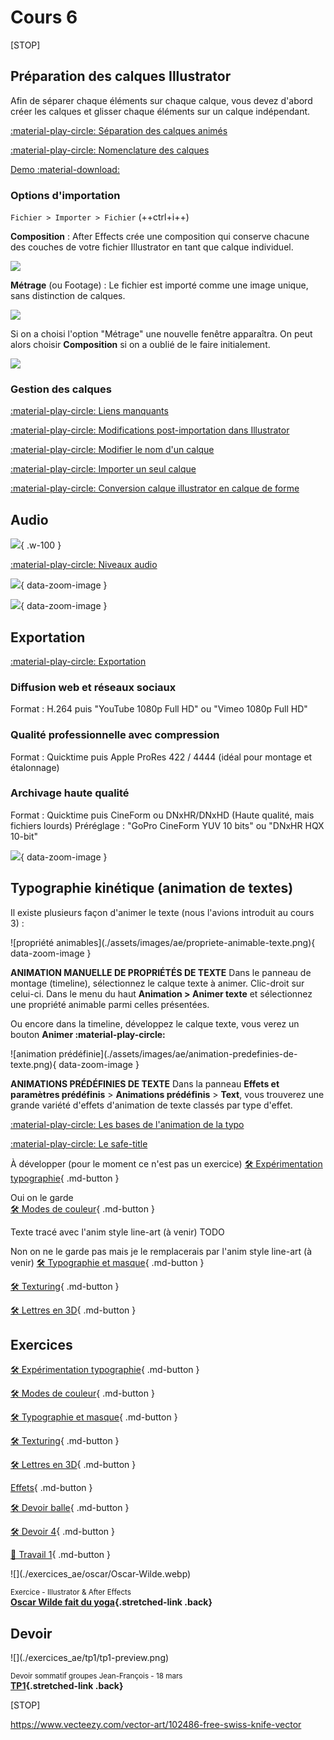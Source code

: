 # Cours 6

[STOP]

## Préparation des calques Illustrator

Afin de séparer chaque éléments sur chaque calque, vous devez d'abord créer les calques et glisser chaque éléments sur un calque indépendant.

[:material-play-circle: Séparation des calques animés](https://cmontmorency365.sharepoint.com/:v:/s/TIM-582214-Animation2d77/ERC8vR9l20BLpguxQ-27JOABlZ5BHqBPrMKReA9RR14vGQ?e=1B2vQt)

[:material-play-circle: Nomenclature des calques](https://cmontmorency365.sharepoint.com/:v:/s/TIM-582214-Animation2d77/Eea10yK5n49Im7lS5wwrmU4B2s_D1WXRAE4q_WH_ECWHww?e=q5R6ay)

[Demo :material-download:](./assets/images/suisse.eps)

### Options d'importation

`Fichier > Importer > Fichier` (++ctrl+i++)

**Composition** : After Effects crée une composition qui conserve chacune des couches de votre fichier Illustrator en tant que calque individuel.

![](./assets/images/ae-load-ai-comp-calque.png)

**Métrage** (ou Footage) : Le fichier est importé comme une image unique, sans distinction de calques.

![](./assets/images/ae-load-ai-metrage.png)

Si on a choisi l'option "Métrage" une nouvelle fenêtre apparaîtra. On peut alors choisir **Composition** si on a oublié de le faire initialement.

![](./assets/images/ae-load-ai-metrage-comp-calque.png)

### Gestion des calques

[:material-play-circle: Liens manquants](https://cmontmorency365.sharepoint.com/:v:/s/TIM-582214-Animation2d77/ES3nv_1D8ZdAsKPArJnWVLkBJ-5M9t8wkd7EeCbRdg5Ngg?e=sfyJuF)

[:material-play-circle: Modifications post-importation dans Illustrator](https://cmontmorency365.sharepoint.com/:v:/s/TIM-582214-Animation2d77/EVIfgqGazEhAqd99_-3SOjcBEfhfyuZHQwNUMgWdS5WGaA?e=YOLCxB)

[:material-play-circle: Modifier le nom d'un calque](https://cmontmorency365.sharepoint.com/:v:/s/TIM-582214-Animation2d77/EQcjlwgo8Z1OijsfHEX-8jsBhjyJH8zxQryYEYHGwlGlbQ?e=bESBVt)

[:material-play-circle: Importer un seul calque](https://cmontmorency365.sharepoint.com/:v:/s/TIM-582214-Animation2d77/Eeix9K7ueJ5ItEfsMcrURvABXeyOgUtv61gWlol4vSlgrQ?e=ekA3yb)

[:material-play-circle: Conversion calque illustrator en calque de forme](https://cmontmorency365.sharepoint.com/:v:/s/TIM-582214-Animation2d77/EUyUFWWUoVdAmD3oXbSUD0sB8rC3YJgeHFVlIU41NPRWvA?e=Mlt4vS)

## Audio

![](./assets/images/audio.gif){ .w-100 }

[:material-play-circle: Niveaux audio](https://cmontmorency365.sharepoint.com/:v:/s/TIM-582214-Animation2d77/EYbpj09zkD1GhDBl7317eG0BPrqEIQO99a4xpBsyZSaCHw?e=c5fFq5)

![](./assets/images/audio-timeline.png){ data-zoom-image }

![](./assets/images/audio-panel.png){ data-zoom-image }
<!-- stereo / mono -->
<!-- [:material-play-circle: Son entre les compositions](https://cmontmorency365.sharepoint.com/:v:/s/TIM-582214-Animation2d77/EcEavxk_TbpHhxotp2CIcNsBJkUQZJN3yt5sDIsLc2hqcA?e=DBw3ZB) -->
<!-- [:material-play-circle: Master](https://cmontmorency365.sharepoint.com/:v:/s/TIM-582214-Animation2d77/EdYh6hVPDCxHhf6VA7zWbR8BEyczlnp2lYrVGSK6BAVJHw?e=lrhqIm) -->
<!-- [:material-play-circle: Raccourcis clavier](https://cmontmorency365.sharepoint.com/:v:/s/TIM-582214-Animation2d77/EX-VYq5wHelAhHneg7d7tXwBwgwljY5y4djXpmZSItBsKA?e=lAtSjz) -->

## Exportation

[:material-play-circle: Exportation](https://cmontmorency365.sharepoint.com/:v:/s/TIM-582214-Animation2d77/EeWZd6JaVOhGnr8mxzEdcaEB5Zp3XG9HCr5FkgMZ32SXuA?e=f5Nt2e)

### Diffusion web et réseaux sociaux

Format : H.264 puis "YouTube 1080p Full HD" ou "Vimeo 1080p Full HD"

### Qualité professionnelle avec compression

Format : Quicktime puis Apple ProRes 422 / 4444 (idéal pour montage et étalonnage)

### Archivage haute qualité

Format : Quicktime puis CineForm ou DNxHR/DNxHD (Haute qualité, mais fichiers lourds)
Préréglage : "GoPro CineForm YUV 10 bits" ou "DNxHR HQX 10-bit"

![](./assets/images/export.png){ data-zoom-image }


## Typographie kinétique (animation de textes)

Il existe plusieurs façon d'animer le texte (nous l'avions introduit au cours 3)&nbsp;:

<div class="grid grid-1-2" markdown>
  ![propriété animables](./assets/images/ae/propriete-animable-texte.png){ data-zoom-image }
  
  **ANIMATION MANUELLE DE PROPRIÉTÉS DE TEXTE**
  Dans le panneau de montage (timeline), sélectionnez le calque texte à animer. Clic-droit sur celui-ci.
  Dans le menu du haut **Animation > Animer texte** et sélectionnez une propriété animable parmi celles présentées.

  Ou encore dans la timeline, développez le calque texte, vous verez un bouton **Animer :material-play-circle:**
</div>

<div class="grid grid-1-2" markdown>
  ![animation prédéfinie](./assets/images/ae/animation-predefinies-de-texte.png){ data-zoom-image }

  **ANIMATIONS PRÉDÉFINIES DE TEXTE**
  Dans la panneau **Effets et paramètres prédéfinis** > **Animations prédéfinis** > **Text**, vous trouverez une grande variété d'effets d'animation de texte classés par type d'effet.  
</div>

[:material-play-circle: Les bases de l'animation de la typo](https://cmontmorency365-my.sharepoint.com/:v:/g/personal/mariem_ouellet_cmontmorency_qc_ca/EZO6MEi5qIZCo1PNIj6sursBKSeowDLB5CYnfQCFMUXZ1w?nav=eyJyZWZlcnJhbEluZm8iOnsicmVmZXJyYWxBcHAiOiJPbmVEcml2ZUZvckJ1c2luZXNzIiwicmVmZXJyYWxBcHBQbGF0Zm9ybSI6IldlYiIsInJlZmVycmFsTW9kZSI6InZpZXciLCJyZWZlcnJhbFZpZXciOiJNeUZpbGVzTGlua0NvcHkifX0&e=1NAXxr)

[:material-play-circle: Le safe-title](https://cmontmorency365-my.sharepoint.com/:v:/g/personal/mariem_ouellet_cmontmorency_qc_ca/EW1JXLIAIN5Kipc65xXTO0wBLB2WxBHujdn-bqLCEo5JiQ?nav=eyJyZWZlcnJhbEluZm8iOnsicmVmZXJyYWxBcHAiOiJPbmVEcml2ZUZvckJ1c2luZXNzIiwicmVmZXJyYWxBcHBQbGF0Zm9ybSI6IldlYiIsInJlZmVycmFsTW9kZSI6InZpZXciLCJyZWZlcnJhbFZpZXciOiJNeUZpbGVzTGlua0NvcHkifX0&e=eIK4XJ)


À développer (pour le moment ce n'est pas un exercice)
[🛠️ Expérimentation typographie](exercices_ae/09_experimentation_typo.md){ .md-button }

Oui on le garde   
[🛠️ Modes de couleur](exercices_ae/09_modes_couleur.md){ .md-button }       

Texte tracé avec l'anim style line-art (à venir)
TODO

Non on ne le garde pas mais je le remplacerais par l'anim style line-art (à venir)
[🛠️ Typographie et masque](exercices_ae/09_typo_masque.md){ .md-button }       

[🛠️ Texturing](exercices_ae/09_texturing.md){ .md-button }       


[🛠️ Lettres en 3D](exercices_ae/09_3d_lettre.md){ .md-button }   
    





## Exercices

[🛠️ Expérimentation typographie](exercices_ae/09_experimentation_typo.md){ .md-button }

[🛠️ Modes de couleur](exercices_ae/09_modes_couleur.md){ .md-button }

[🛠️ Typographie et masque](exercices_ae/09_typo_masque.md){ .md-button }

[🛠️ Texturing](exercices_ae/09_texturing.md){ .md-button }

[🛠️ Lettres en 3D](exercices_ae/09_3d_lettre.md){ .md-button }

[Effets](exercices_ae/08_effets.md){ .md-button }

[🛠️ Devoir balle](exercices_ae/devoir_balle.md){ .md-button }

[🛠️ Devoir 4](exercices_ae/devoir_c4.md){ .md-button }

[💼 Travail 1](exercices_ae/travail1.md){ .md-button }

<div class="grid grid-1-2" markdown>
  ![](./exercices_ae/oscar/Oscar-Wilde.webp)

  <small>Exercice - Illustrator & After Effects</small><br>
  **[Oscar Wilde fait du yoga](./exercices_ae/oscar/oscar.md){.stretched-link .back}**
</div>

## Devoir

<div class="grid grid-1-2" markdown>
  ![](./exercices_ae/tp1/tp1-preview.png)

  <small>Devoir sommatif groupes Jean-François - 18 mars</small><br>
  **[TP1](./exercices_ae/tp1/tp1.md){.stretched-link .back}**
</div>

[STOP]

https://www.vecteezy.com/vector-art/102486-free-swiss-knife-vector
